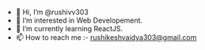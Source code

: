 - 👋 Hi, I’m @rushivv303
- 👀 I’m interested in Web Developement.
- 🌱 I’m currently learning ReactJS.
- 📫 How to reach me :- rushikeshvaidya303@gmail.com
<!---
rushivv303/rushivv303 is a ✨ special ✨ repository because its `README.md` (this file) appears on your GitHub profile.
You can click the Preview link to take a look at your changes.
--->
